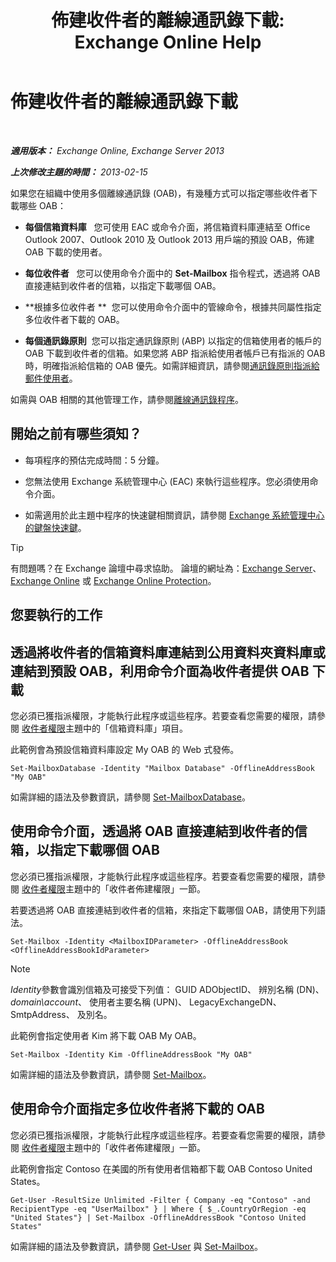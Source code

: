 ﻿---
title: '佈建收件者的離線通訊錄下載: Exchange Online Help'
TOCTitle: 佈建收件者的離線通訊錄下載
ms:assetid: 141751ac-16d3-4e3c-b70c-004aeedcb5a0
ms:mtpsurl: https://technet.microsoft.com/zh-tw/library/Aa996345(v=EXCHG.150)
ms:contentKeyID: 50472615
ms.date: 05/23/2018
mtps_version: v=EXCHG.150
ms.translationtype: MT
---

# 佈建收件者的離線通訊錄下載

 

_**適用版本：** Exchange Online, Exchange Server 2013_

_**上次修改主題的時間：** 2013-02-15_

如果您在組織中使用多個離線通訊錄 (OAB)，有幾種方式可以指定哪些收件者下載哪些 OAB：

  - **每個信箱資料庫**   您可使用 EAC 或命令介面，將信箱資料庫連結至 Office Outlook 2007、Outlook 2010 及 Outlook 2013 用戶端的預設 OAB，佈建 OAB 下載的使用者。

  - **每位收件者**   您可以使用命令介面中的 **Set-Mailbox** 指令程式，透過將 OAB 直接連結到收件者的信箱，以指定下載哪個 OAB。

  - **根據多位收件者 **  您可以使用命令介面中的管線命令，根據共同屬性指定多位收件者下載的 OAB。

  - **每個通訊錄原則**  您可以指定通訊錄原則 (ABP) 以指定的信箱使用者的帳戶的 OAB 下載到收件者的信箱。如果您將 ABP 指派給使用者帳戶已有指派的 OAB 時，明確指派給信箱的 OAB 優先。如需詳細資訊，請參閱[通訊錄原則指派給郵件使用者](assign-an-address-book-policy-to-mail-users-exchange-2013-help.md)。

如需與 OAB 相關的其他管理工作，請參閱[離線通訊錄程序](offline-address-book-procedures-exchange-2013-help.md)。

## 開始之前有哪些須知？

  - 每項程序的預估完成時間：5 分鐘。

  - 您無法使用 Exchange 系統管理中心 (EAC) 來執行這些程序。您必須使用命令介面。

  - 如需適用於此主題中程序的快速鍵相關資訊，請參閱 [Exchange 系統管理中心的鍵盤快速鍵](keyboard-shortcuts-in-the-exchange-admin-center-exchange-online-protection-help.md)。


> [!TIP]  
> 有問題嗎？在 Exchange 論壇中尋求協助。 論壇的網址為：<a href="https://go.microsoft.com/fwlink/p/?linkid=60612">Exchange Server</a>、 <a href="https://go.microsoft.com/fwlink/p/?linkid=267542">Exchange Online</a> 或 <a href="https://go.microsoft.com/fwlink/p/?linkid=285351">Exchange Online Protection</a>。




## 您要執行的工作

## 透過將收件者的信箱資料庫連結到公用資料夾資料庫或連結到預設 OAB，利用命令介面為收件者提供 OAB 下載

您必須已獲指派權限，才能執行此程序或這些程序。若要查看您需要的權限，請參閱 [收件者權限](recipients-permissions-exchange-2013-help.md)主題中的「信箱資料庫」項目。

此範例會為預設信箱資料庫設定 My OAB 的 Web 式發佈。

    Set-MailboxDatabase -Identity "Mailbox Database" -OfflineAddressBook "My OAB"

如需詳細的語法及參數資訊，請參閱 [Set-MailboxDatabase](https://technet.microsoft.com/zh-tw/library/bb123971\(v=exchg.150\))。

## 使用命令介面，透過將 OAB 直接連結到收件者的信箱，以指定下載哪個 OAB

您必須已獲指派權限，才能執行此程序或這些程序。若要查看您需要的權限，請參閱 [收件者權限](recipients-permissions-exchange-2013-help.md)主題中的「收件者佈建權限」一節。

若要透過將 OAB 直接連結到收件者的信箱，來指定下載哪個 OAB，請使用下列語法。

    Set-Mailbox -Identity <MailboxIDParameter> -OfflineAddressBook <OfflineAddressBookIdParameter>


> [!NOTE]  
> <em>Identity</em>參數會識別信箱及可接受下列值： GUID ADObjectID、 辨別名稱 (DN)、 <em>domain\account</em>、 使用者主要名稱 (UPN)、 LegacyExchangeDN、 SmtpAddress、 及別名。




此範例會指定使用者 Kim 將下載 OAB My OAB。

    Set-Mailbox -Identity Kim -OfflineAddressBook "My OAB"

如需詳細的語法及參數資訊，請參閱 [Set-Mailbox](https://technet.microsoft.com/zh-tw/library/bb123981\(v=exchg.150\))。

## 使用命令介面指定多位收件者將下載的 OAB

您必須已獲指派權限，才能執行此程序或這些程序。若要查看您需要的權限，請參閱 [收件者權限](recipients-permissions-exchange-2013-help.md)主題中的「收件者佈建權限」一節。

此範例會指定 Contoso 在美國的所有使用者信箱都下載 OAB Contoso United States。

    Get-User -ResultSize Unlimited -Filter { Company -eq "Contoso" -and RecipientType -eq "UserMailbox" } | Where { $_.CountryOrRegion -eq "United States"} | Set-Mailbox -OfflineAddressBook "Contoso United States"

如需詳細的語法及參數資訊，請參閱 [Get-User](https://technet.microsoft.com/zh-tw/library/aa996896\(v=exchg.150\)) 與 [Set-Mailbox](https://technet.microsoft.com/zh-tw/library/bb123981\(v=exchg.150\))。

